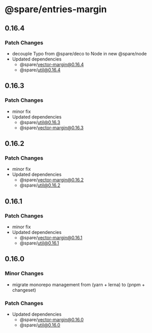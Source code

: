 # @spare/entries-margin

## 0.16.4

### Patch Changes

- decouple Typo from @spare/deco to Node in new @spare/node
- Updated dependencies
  - @spare/vector-margin@0.16.4
  - @spare/util@0.16.4

## 0.16.3

### Patch Changes

- minor fix
- Updated dependencies
  - @spare/util@0.16.3
  - @spare/vector-margin@0.16.3

## 0.16.2

### Patch Changes

- minor fix
- Updated dependencies
  - @spare/vector-margin@0.16.2
  - @spare/util@0.16.2

## 0.16.1

### Patch Changes

- minor fix
- Updated dependencies
  - @spare/vector-margin@0.16.1
  - @spare/util@0.16.1

## 0.16.0

### Minor Changes

- migrate monorepo management from (yarn + lerna) to (pnpm + changeset)

### Patch Changes

- Updated dependencies
  - @spare/vector-margin@0.16.0
  - @spare/util@0.16.0
